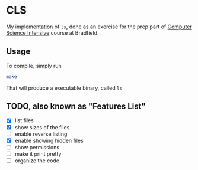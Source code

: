 # CLS

My implementation of `ls`, done as an exercise for the prep part of [Computer Science Intensive](https://www.youtube.com/watch?v=xDVC3wKjS64) course at Bradfield.

## Usage

To compile, simply run

```sh
make
```

That will produce a executable binary, called `ls`

## TODO, also known as "Features List"

- [x] list files 
- [x] show sizes of the files
- [ ] enable reverse listing
- [x] enable showing hidden files
- [ ] show permissions
- [ ] make it print pretty
- [ ] organize the code
